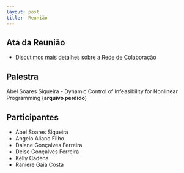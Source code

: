 ```yaml
---
layout: post
title:  Reunião
---
```

Ata da Reunião
--------------

-   Discutimos mais detalhes sobre a Rede de Colaboração

Palestra
--------

Abel Soares Siqueira - Dynamic Control of Infeasibility for Nonlinear
Programming  (<strong>arquivo perdido</strong>)

Participantes
-------------

-   Abel Soares Siqueira
-   Angelo Aliano Filho
-   Daiane Gonçalves Ferreira
-   Deise Gonçalves Ferreira
-   Kelly Cadena
-   Raniere Gaia Costa

